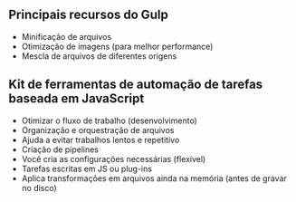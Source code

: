 ## Principais recursos do Gulp
* Minificação de arquivos
* Otimização de imagens (para melhor performance)
* Mescla de arquivos de diferentes origens

## Kit de ferramentas de automação de tarefas baseada em JavaScript

* Otimizar o fluxo de trabalho (desenvolvimento)
* Organização e orquestração de arquivos
* Ajuda a evitar trabalhos lentos e repetitivo
* Criação de pipelines
* Você cria as configurações necessárias (flexível)
* Tarefas escritas em JS ou plug-ins
* Aplica transformações em arquivos ainda na memória (antes de gravar no disco)
